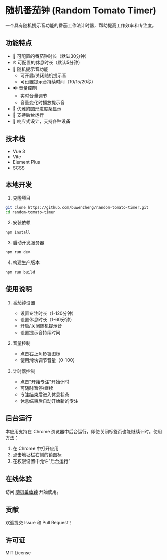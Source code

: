 # 随机番茄钟 (Random Tomato Timer)

一个具有随机提示音功能的番茄工作法计时器，帮助提高工作效率和专注度。

## 功能特点

- 🍅 可配置的番茄钟时长（默认30分钟）
- ⏰ 可配置的休息时长（默认5分钟）
- 🎵 随机提示音功能
  - 可开启/关闭随机提示音
  - 可设置提示音持续时间（10/15/20秒）
- 🔊 音量控制
  - 实时音量调节
  - 音量变化时播放提示音
- 🎨 优雅的圆形进度条显示
- 🌙 支持后台运行
- 📱 响应式设计，支持各种设备

## 技术栈

- Vue 3
- Vite
- Element Plus
- SCSS

## 本地开发

1. 克隆项目
```bash
git clone https://github.com/buwenzheng/random-tomato-timer.git
cd random-tomato-timer
```

2. 安装依赖
```bash
npm install
```

3. 启动开发服务器
```bash
npm run dev
```

4. 构建生产版本
```bash
npm run build
```

## 使用说明

1. 番茄钟设置
   - 设置专注时长（1-120分钟）
   - 设置休息时长（1-60分钟）
   - 开启/关闭随机提示音
   - 设置提示音持续时间

2. 音量控制
   - 点击右上角铃铛图标
   - 使用滑块调节音量（0-100）

3. 计时器控制
   - 点击"开始专注"开始计时
   - 可随时暂停/继续
   - 专注结束后进入休息状态
   - 休息结束后自动开始新的专注

## 后台运行

本应用支持在 Chrome 浏览器中后台运行，即使关闭标签页也能继续计时。使用方法：

1. 在 Chrome 中打开应用
2. 点击地址栏右侧的锁图标
3. 在权限设置中允许"后台运行"

## 在线体验

访问 [随机番茄钟](https://random-tomato-timer.vercel.app) 开始使用。

## 贡献

欢迎提交 Issue 和 Pull Request！

## 许可证

MIT License
